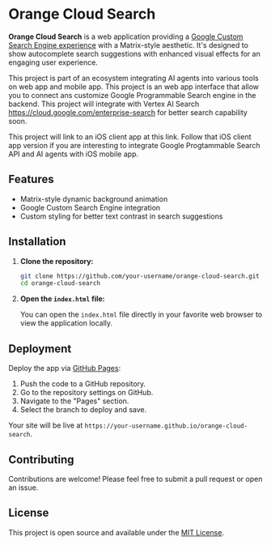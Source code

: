 

# Orange Cloud Search

**Orange Cloud Search** is a web application providing a [Google Custom Search Engine experience](https://programmablesearchengine.google.com/about/) with a Matrix-style aesthetic. It's designed to show autocomplete search suggestions with enhanced visual effects for an engaging user experience.

This project is part of an ecosystem integrating AI agents into various tools on web app and mobile app. This project is an web app interface that allow you to connect ans customize Google Programmable Search engine in the backend. 
This project will integrate with Vertex AI Search https://cloud.google.com/enterprise-search for better search capability soon.

This project will link to an iOS client app at this link. Follow that iOS client app version if you are interesting to integrate Google Progtammable Search API and AI agents with iOS mobile app.



## Features

- Matrix-style dynamic background animation
- Google Custom Search Engine integration
- Custom styling for better text contrast in search suggestions

## Installation

1. **Clone the repository:**

   ```bash
   git clone https://github.com/your-username/orange-cloud-search.git
   cd orange-cloud-search
   ```

2. **Open the `index.html` file:**

   You can open the `index.html` file directly in your favorite web browser to view the application locally.

## Deployment

Deploy the app via [GitHub Pages](https://pages.github.com/):

1. Push the code to a GitHub repository.
2. Go to the repository settings on GitHub.
3. Navigate to the "Pages" section.
4. Select the branch to deploy and save.

Your site will be live at `https://your-username.github.io/orange-cloud-search`.

## Contributing

Contributions are welcome! Please feel free to submit a pull request or open an issue.

## License

This project is open source and available under the [MIT License](LICENSE).